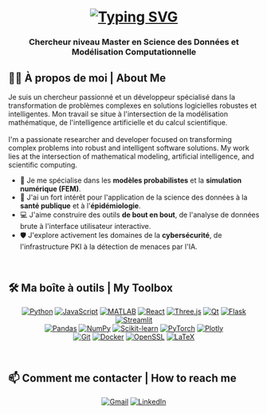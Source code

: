 <!-- README.md de votre profil GitHub -->

<!-- En-tête de présentation -->
<h1 align="center">
  <a href="https://git.io/typing-svg"><img src="https://readme-typing-svg.herokuapp.com?font=Fira+Code&size=30&pause=1000&color=00BFFF&center=true&vCenter=true&width=560&lines=Bonjour%2C+je+suis+Salaheddine+LAMZIB;%22Hello%2C+I'm+Salaheddine+LAMZIB%22;" alt="Typing SVG" /></a>
</h1>

<h3 align="center">Chercheur niveau Master en Science des Données et Modélisation Computationnelle</h3>

<!-- Section "À propos de moi" -->
## 👨‍💻 À propos de moi | About Me

<p align="left">
  Je suis un chercheur passionné et un développeur spécialisé dans la transformation de problèmes complexes en solutions logicielles robustes et intelligentes. Mon travail se situe à l'intersection de la modélisation mathématique, de l'intelligence artificielle et du calcul scientifique.
  <br><br>
  I'm a passionate researcher and developer focused on transforming complex problems into robust and intelligent software solutions. My work lies at the intersection of mathematical modeling, artificial intelligence, and scientific computing.
</p>

- 🔬 Je me spécialise dans les **modèles probabilistes** et la **simulation numérique (FEM)**.
- 🏥 J'ai un fort intérêt pour l'application de la science des données à la **santé publique** et à l'**épidémiologie**.
- 💻 J'aime construire des outils **de bout en bout**, de l'analyse de données brute à l'interface utilisateur interactive.
- 🛡️ J'explore activement les domaines de la **cybersécurité**, de l'infrastructure PKI à la détection de menaces par l'IA.

<br>

<!-- Section "Boîte à outils" (Compétences) -->
## 🛠️ Ma boîte à outils | My Toolbox

<p align="center">
  <!-- Langages & Frameworks -->
  <a href="https://www.python.org" target="_blank"> <img src="https://img.shields.io/badge/Python-3776AB?style=for-the-badge&logo=python&logoColor=white" alt="Python"/></a>
  <a href="https://www.javascript.com/" target="_blank"> <img src="https://img.shields.io/badge/JavaScript-F7DF1E?style=for-the-badge&logo=javascript&logoColor=black" alt="JavaScript"/></a>
  <a href="https://www.mathworks.com/products/matlab.html" target="_blank"> <img src="https://img.shields.io/badge/MATLAB-0076A8?style=for-the-badge&logo=mathworks&logoColor=white" alt="MATLAB"/></a>
  <a href="https://reactjs.org/" target="_blank"> <img src="https://img.shields.io/badge/React-20232A?style=for-the-badge&logo=react&logoColor=61DAFB" alt="React"/></a>
  <a href="https://threejs.org/" target="_blank"> <img src="https://img.shields.io/badge/Three.js-000000?style=for-the-badge&logo=three.js&logoColor=white" alt="Three.js"/></a>
  <a href="https://www.qt.io/" target="_blank"> <img src="https://img.shields.io/badge/Qt-41CD52?style=for-the-badge&logo=qt&logoColor=white" alt="Qt"/></a>
  <a href="https://flask.palletsprojects.com/" target="_blank"> <img src="https://img.shields.io/badge/Flask-000000?style=for-the-badge&logo=flask&logoColor=white" alt="Flask"/></a>
  <a href="https://streamlit.io/" target="_blank"> <img src="https://img.shields.io/badge/Streamlit-FF4B4B?style=for-the-badge&logo=streamlit&logoColor=white" alt="Streamlit"/></a>
  <br>
  <!-- Data Science -->
  <a href="https://pandas.pydata.org/" target="_blank"> <img src="https://img.shields.io/badge/Pandas-150458?style=for-the-badge&logo=pandas&logoColor=white" alt="Pandas"/></a>
  <a href="https://numpy.org/" target="_blank"> <img src="https://img.shields.io/badge/NumPy-013243?style=for-the-badge&logo=numpy&logoColor=white" alt="NumPy"/></a>
  <a href="https://scikit-learn.org/" target="_blank"> <img src="https://img.shields.io/badge/scikit--learn-F7931E?style=for-the-badge&logo=scikit-learn&logoColor=white" alt="Scikit-learn"/></a>
  <a href="https://pytorch.org/" target="_blank"> <img src="https://img.shields.io/badge/PyTorch-EE4C2C?style=for-the-badge&logo=pytorch&logoColor=white" alt="PyTorch"/></a>
  <a href="https://plotly.com/" target="_blank"> <img src="https://img.shields.io/badge/Plotly-3F4F75?style=for-the-badge&logo=plotly&logoColor=white" alt="Plotly"/></a>
  <br>
  <!-- Outils & DevOps -->
  <a href="https://git-scm.com/" target="_blank"> <img src="https://img.shields.io/badge/GIT-E44C30?style=for-the-badge&logo=git&logoColor=white" alt="Git"/></a>
  <a href="https://www.docker.com/" target="_blank"> <img src="https://img.shields.io/badge/Docker-2496ED?style=for-the-badge&logo=docker&logoColor=white" alt="Docker"/></a>
  <a href="https://www.openssl.org/" target="_blank"> <img src="https://img.shields.io/badge/OpenSSL-721412?style=for-the-badge&logo=openssl&logoColor=white" alt="OpenSSL"/></a>
  <a href="https://www.latex-project.org/" target="_blank"> <img src="https://img.shields.io/badge/LaTeX-008080?style=for-the-badge&logo=latex&logoColor=white" alt="LaTeX"/></a>
</p>

<!--
<br>

## 📊 Mes Statistiques GitHub | My GitHub Stats

<p align="center">
  <img height="180em" src="https://github-readme-stats.vercel.app/api?username=[VOTRE_PSEUDO_GITHUB]&show_icons=true&theme=tokyonight&include_all_commits=true&count_private=true"/>
  <img height="180em" src="https://github-readme-stats.vercel.app/api/top-langs/?username=[VOTRE_PSEUDO_GITHUB]&layout=compact&langs_count=8&theme=tokyonight"/>
</p>
-->

<br>

<!-- Section "Contact" -->
## 📫 Comment me contacter | How to reach me

<p align="center">
  <a href="mailto:Lamzib123@Gmail.com" target="_blank"><img src="https://img.shields.io/badge/Gmail-D14836?style=for-the-badge&logo=gmail&logoColor=white" alt="Gmail"/></a>
  <a href="https://www.linkedin.com/in/salaheddine-lamzib/" target="_blank"><img src="https://img.shields.io/badge/LinkedIn-0077B5?style=for-the-badge&logo=linkedin&logoColor=white" alt="LinkedIn"/></a>
</p>
